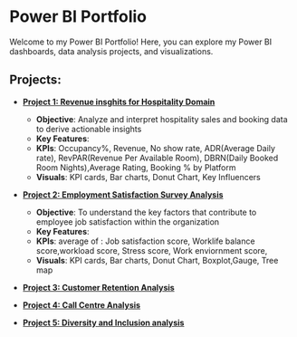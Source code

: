 # Power BI Portfolio

Welcome to my Power BI Portfolio! Here, you can explore my Power BI dashboards, data analysis projects, and visualizations. 

## Projects:

- **[Project 1: Revenue insghits for Hospitality Domain ](https://github.com/jinsha-jp/Revenue-Insight--Hospitality-Domain/blob/main/README.md)**

  - **Objective**:  Analyze and interpret hospitality sales and booking data to derive actionable insights 
  - **Key Features**:
   - **KPIs**: Occupancy%, Revenue, No show rate, ADR(Average Daily rate), RevPAR(Revenue Per Available Room), DBRN(Daily Booked Room Nights),Average Rating, Booking % by Platform 
   - **Visuals**: KPI cards, Bar charts, Donut Chart, Key Influencers
  
- **[Project 2: Employment Satisfaction Survey Analysis](https://github.com/jinsha-jp/Employment-satisfaction-Survey-Analysis/blob/main/README.md)**

  - **Objective**: To understand the key factors that contribute to employee job satisfaction within the organization
  - **Key Features**:
   - **KPIs**: average of : Job satisfaction score, Worklife balance score,workload score, Stress score, Work enviornment score, 
   - **Visuals**: KPI cards, Bar charts, Donut Chart, Boxplot,Gauge, Tree map

- **[Project 3: Customer Retention Analysis](https://github.com/jinsha-jp/Customer-Retention-Analysis/blob/main/README.md)**

- **[Project 4: Call Centre Analysis](https://github.com/jinsha-jp/Call-Center-Analysis/blob/main/README.md)**

- **[Project 5: Diversity and Inclusion analysis](https://github.com/jinsha-jp/HR--Diversity-Inclusion-Analysis/blob/main/README.md)**

